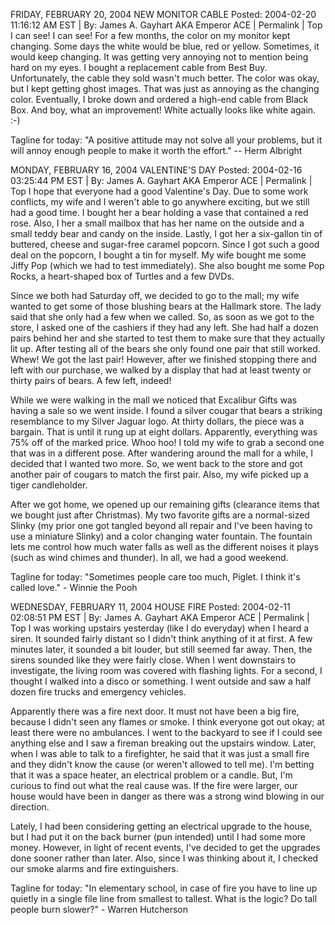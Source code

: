 FRIDAY, FEBRUARY 20, 2004
NEW MONITOR CABLE
Posted: 2004-02-20 11:16:12 AM EST | By: James A. Gayhart AKA Emperor ACE | Permalink | Top
I can see! I can see! For a few months, the color on my monitor kept changing. Some days the white would be blue, red or yellow. Sometimes, it would keep changing. It was getting very annoying not to mention being hard on my eyes. I bought a replacement cable from Best Buy. Unfortunately, the cable they sold wasn't much better. The color was okay, but I kept getting ghost images. That was just as annoying as the changing color. Eventually, I broke down and ordered a high-end cable from Black Box. And boy, what an improvement! White actually looks like white again. :-)

Tagline for today: "A positive attitude may not solve all your problems, but it will annoy enough people to make it worth the effort." -- Herm Albright

MONDAY, FEBRUARY 16, 2004
VALENTINE'S DAY
Posted: 2004-02-16 03:25:44 PM EST | By: James A. Gayhart AKA Emperor ACE | Permalink | Top
I hope that everyone had a good Valentine's Day. Due to some work conflicts, my wife and I weren't able to go anywhere exciting, but we still had a good time. I bought her a bear holding a vase that contained a red rose. Also, I her a small mailbox that has her name on the outside and a small teddy bear and candy on the inside. Lastly, I got her a six-gallon tin of buttered, cheese and sugar-free caramel popcorn. Since I got such a good deal on the popcorn, I bought a tin for myself. My wife bought me some Jiffy Pop (which we had to test immediately). She also bought me some Pop Rocks, a heart-shaped box of Turtles and a few DVDs.

Since we both had Saturday off, we decided to go to the mall; my wife wanted to get some of those blushing bears at the Hallmark store. The lady said that she only had a few when we called. So, as soon as we got to the store, I asked one of the cashiers if they had any left. She had half a dozen pairs behind her and she started to test them to make sure that they actually lit up. After testing all of the bears she only found one pair that still worked. Whew! We got the last pair! However, after we finished stopping there and left with our purchase, we walked by a display that had at least twenty or thirty pairs of bears. A few left, indeed!

While we were walking in the mall we noticed that Excalibur Gifts was having a sale so we went inside. I found a silver cougar that bears a striking resemblance to my Silver Jaguar logo. At thirty dollars, the piece was a bargain. That is until it rung up at eight dollars. Apparently, everything was 75% off of the marked price. Whoo hoo! I told my wife to grab a second one that was in a different pose. After wandering around the mall for a while, I decided that I wanted two more. So, we went back to the store and got another pair of cougars to match the first pair. Also, my wife picked up a tiger candleholder.

After we got home, we opened up our remaining gifts (clearance items that we bought just after Christmas). My two favorite gifts are a normal-sized Slinky (my prior one got tangled beyond all repair and I've been having to use a miniature Slinky) and a color changing water fountain. The fountain lets me control how much water falls as well as the different noises it plays (such as wind chimes and thunder). In all, we had a good weekend.

Tagline for today: "Sometimes people care too much, Piglet. I think it's called love." - Winnie the Pooh

WEDNESDAY, FEBRUARY 11, 2004
HOUSE FIRE
Posted: 2004-02-11 02:08:51 PM EST | By: James A. Gayhart AKA Emperor ACE | Permalink | Top
I was working upstairs yesterday (like I do everyday) when I heard a siren. It sounded fairly distant so I didn't think anything of it at first. A few minutes later, it sounded a bit louder, but still seemed far away. Then, the sirens sounded like they were fairly close. When I went downstairs to investigate, the living room was covered with flashing lights. For a second, I thought I walked into a disco or something. I went outside and saw a half dozen fire trucks and emergency vehicles.

Apparently there was a fire next door. It must not have been a big fire, because I didn't seen any flames or smoke. I think everyone got out okay; at least there were no ambulances. I went to the backyard to see if I could see anything else and I saw a fireman breaking out the upstairs window. Later, when I was able to talk to a firefighter, he said that it was just a small fire and they didn't know the cause (or weren't allowed to tell me). I'm betting that it was a space heater, an electrical problem or a candle. But, I'm curious to find out what the real cause was. If the fire were larger, our house would have been in danger as there was a strong wind blowing in our direction.

Lately, I had been considering getting an electrical upgrade to the house, but I had put it on the back burner (pun intended) until I had some more money. However, in light of recent events, I've decided to get the upgrades done sooner rather than later. Also, since I was thinking about it, I checked our smoke alarms and fire extinguishers.

Tagline for today: "In elementary school, in case of fire you have to line up quietly in a single file line from smallest to tallest. What is the logic? Do tall people burn slower?" - Warren Hutcherson
